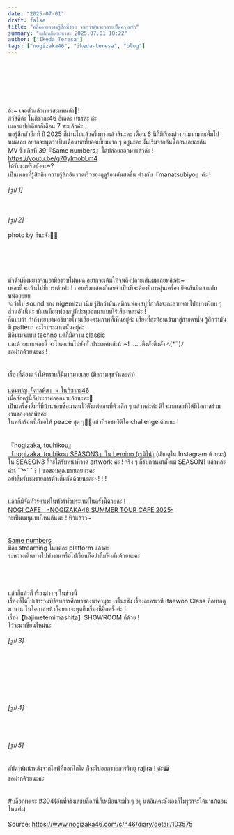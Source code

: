 ```yaml
---
date: "2025-07-01"
draft: false
title: "คลี่คลายความรู้สึกที่ชอบ จนกว่ามันจะกลายเป็นความรัก"
summary: "แปลบล็อกเทเรสะ 2025.07.01 18:22"
author: ["Ikeda Teresa"]
tags: ["nogizaka46", "ikeda-teresa", "blog"]
---
```


\
\
\
\
\
\
อ้ะ~ เจอตัวแล้วเทเรสะแพนด้า👀!\
สวัสดีค่ะ โนกิซากะ46 อิเคดะ เทเรสะ ค่ะ\
เผลอแปปเดียวก็เดือน 7 ซะแล้วค่ะ...\
พอรู้สึกตัวอีกที ปี 2025 ก็ผ่านไปแล้วครึ่งทางแล้วสินะคะ เดือน 6 นี่ก็มีเรื่องต่าง ๆ มากมายเต็มไปหมดเลย อยากจะพูดว่าเป็นเดือนหกที่ยอดเยี่ยมมาก ๆ อยู่นะคะ งั้นเริ่มจากอันนี้ก่อนเลยละกัน\
MV ซิงเกิลที่ 39『Same numbers』ได้ปล่อยออกมาแล้วค่ะ !\
<https://youtu.be/g70yImobLm4>\
ได้รับชมหรือยังคะ~?\
เป็นเพลงที่รู้สึกถึง ความรู้สึกอันรวดเร็วของฤดูร้อนอันสดชื่น ต่างกับ『manatsubiyo』ค่ะ !\
\
_[รูป 1]_\
\
\
\
_[รูป 2]_\
\
photo by ฮินะจัง💙💜\
\
\
\
\
\
ตัวฉันที่ผมยาวจนเอามือรวบไม่หมด อยากจะเต้นให้จนถึงปลายเส้นผมเลยหล่ะค่ะ~\
เพลงนี้จะเน้นไปที่การเต้นค่ะ ! ก่อนเริ่มแสดงก็เลยจำเป็นที่จะต้องมีการอุ่นเครื่อง ยืดเส้นยืดสายกันหน่อยยยย\
จะว่าไป sound ของ nigemizu เนี่ย รู้สึกว่ามันเหมือนฟองสบู่ที่กำลังจะละลายหายไปอย่างเงียบ ๆ ส่วนอันนี้นะ มันเหมือนฟองสบู่ที่ปะทุออกมาแบบไร้เสียงหล่ะค่ะ !\
ก็แบบว่า กำลังพยายามอธิบายโทนเสียงตามภาพที่เห็นอยู่ค่ะ เสียงที่สะท้อนเข้ามาสู่สายตานั่น รู้สึกว่ามันมี pattern อะไรประมาณนั้นอยู่ค่ะ\
มีอิมเมจแบบ techno แต่ก็มีความ classic\
และด้วยบทเพลงนี้ จะโลดแล่นไปยังทั่วประเทศหล่ะน้า~! ......ตึงตังตึงตัง ﾍ(\*¨)ﾉ\
ขอฝากด้วยนะคะ !\
\
\
เรื่องที่ต้องแจ้งให้ทราบก็มีมากมายเลย (มีความสุขจังเลยค่า)\
\
[แคมเปญ「คาลพิส」× โนกิซากะ46](https://www.calpis.info/present/nogizaka46/)\
เมื่อสักครู่นี้ก็ประกาศออกมาแล้วนะคะ🫧\
เป็นเครื่องดื่มที่ที่บ้านชอบซื้อมาตุนไว้ตั้งแต่ตอนที่ตัวเล็ก ๆ แล้วหล่ะค่ะ ดีใจมากเลยที่ได้มีโอกาสร่วมงานของคาลพิสค่ะ\
ในหน้าร้อนนี้ก็ขอให้ peace สุด ๆ✌🏻แล้วก็รอชมวิดีโอ challenge ด้วยนะ !\
\
\
『nogizaka, touhikou』\
[「nogizaka, touhikou SEASON3」ใน Lemino (เรมิโน่)](https://lemino.docomo.ne.jp/ft/0000062/) (ฝากดูใน Instagram ด้วยนะ)\
ใน SEASON3 ก็จะได้รับหน้าที่วาด artwork ค่ะ ! จริง ๆ ก็รบกวนมาตั้งแต่ SEASON1 แล้วหล่ะค่ะ꒰ ˆ˙ࠔ​˙ ˆ  ꒱！ขอขอบคุณมากเลยนะคะ\
อย่าลืมรับชมรายการตัวเต็มกันด้วยนะคะ~! ! !\
\
\
แล้วก็มีจัดทัวร์คาเฟ่ในทัวร์ทั่วประเทศในครั้งนี้ด้วยค่ะ !\
[NOGI CAFE　-NOGIZAKA46 SUMMER TOUR CAFE 2025-](https://www.spacetimes.co.jp/nogizaka46_cafe2025/)\
จะเป็นเมนูแบบไหนกันนะ ! หิวแล้วว~\
\
\
[Same numbers](https://nogizaka46.lnk.to/Samenumbers)\
มีลง streaming ในแต่ละ platform แล้วค่ะ\
ระหว่างเดินทางไปทำงานหรือไปเรียนก็อย่าลืมฟังกันด้วยนะคะ\
\
\
\
\
แล้วก็แล้วก็ เรื่องต่าง ๆ ในช่วงนี้\
เรื่องที่ได้ไปเข้าร่วมพิธีจบการศึกษาของนาคามุระ เรโนะซัง เรื่องละครเวที Itaewon Class ที่อยากดูมานาน ในโอกาสหน้าก็อยากจะพูดถึงเรื่องนี้อีกครั้งค่ะ !\
เรื่อง【hajimetemimashita】SHOWROOM ก็ด้วย !\
ไว้จะมาเขียนใหม่นะ\
\
_[รูป 3]_\
\
\
\
\
\
\
\
\
_[รูป 4]_\
\
\
\
\
_[รูป 5]_\
\
\
สัปดาห์หน้าหลังจากไลฟ์ที่ฮอกไกโด ก็จะไปออกรายการวิทยุ rajira ! ค่ะ📻\
ขอฝากด้วยนะคะ\
\
\
#บล็อกเทเระ #304(อันที่จริงเลขบล็อกนี่ก็เหมือนจะมั่ว ๆ อยู่ แต่อิเคดะซังเองก็ไม่รู้ว่าจะได้มาแก้ตอนไหนค่ะ)\
\
Source: <https://www.nogizaka46.com/s/n46/diary/detail/103575>